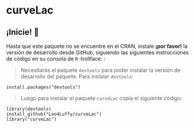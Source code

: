 # curveLac

## ¡Inicie! 🏁

Hasta que este paquete no se encuentre en el CRAN, instale **¡por favor!** la versión de desarrollo desde GitHub, siguiendo las siguientes instrucciones de código en su consola de `R` :trollface: :

> Necesitarás el paquete `devtools` para poder instalar la versión de desarrollo del paquete. Para instalar `devtools`:

```{r}
install.packages("devtools")
```

> Luego para instalar el paquete `curveLac` copia el siguiente código:

```{r}
library(devtools)
install_github("Leo4Luffy/curveLac")
library("curveLac")
```
